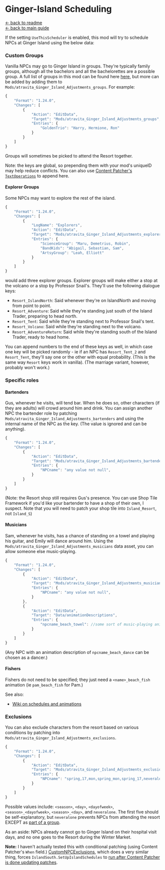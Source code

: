﻿Ginger-Island Scheduling
=======================

[← back to readme](../../README.md) <br/>
[← back to main guide](./README.MD)

If the setting `UseThisScheduler` is enabled, this mod will try to schedule NPCs at Ginger Island using the below data:

### Custom Groups

Vanilla NPCs may go to Ginger Island in groups. They're typically family groups, although all the bachelors and all the bachelorettes are a possible group. A full list of groups in this mod can be found here [here](https://github.com/atravita-mods/Ginger-Island-Mainland-Adjustments/blob/master/Ginger%20Island%20Mainland%20Adjustments/assets/defaultGroupings.json), but more can be added by adding them to `Mods/atravita_Ginger_Island_Adjustments_groups`. For example:

```js
{
    "Format": "1.24.0",
    "Changes": [
        {
            "Action": "EditData",
            "Target": "Mods/atravita_Ginger_Island_Adjustments_groups",
            "Entries": {
                "GoldenTrio": "Harry, Hermione, Ron"
            }
        }
    ]
}
```

Groups will sometimes be picked to attend the Resort together.

Note: the keys are global, so prepending them with your mod's uniqueID may help reduce conflicts. You can also use [Content Patcher's `TextOperations`](https://github.com/Pathoschild/StardewMods/blob/develop/ContentPatcher/docs/author-guide.md#text-operations) to append here.

#### Explorer Groups

Some NPCs may want to explore the rest of the island. 

```js
{
    "Format": "1.24.0",
    "Changes": [
        {
            "LogName": "Explorers",
            "Action": "EditData",
            "Target": "Mods/atravita_Ginger_Island_Adjustments_explorers", // Explorers go to IslandNorth and either the tent or the volcano
            "Entries": {
                "ScienceGroup": "Maru, Demetrius, Robin",
                "BandKids": "Abigail, Sebastian, Sam",
                "ArtsyGroup": "Leah, Elliott"
            }
        }
    ]
}
```

would add three explorer groups. Explorer groups will make either a stop at the volcano or a stop by Professor Snail's. They'll use the following dialogue keys:

* `Resort_IslandNorth`: Said whenever they're on IslandNorth and moving from point to point.
* `Resort_Adventure`: Said while they're standing just south of the Island Trader, preparing to head north.
* `Resort_Tent`: Said while they're standing next to Professor Snail's tent.
* `Resort_Volcano`: Said while they're standing next to the volcano.
* `Resort_AdventureReturn`: Said while they're standing south of the Island Trader, ready to head home.

You can append numbers to the end of these keys as well, in which case one key will be picked randomly - ie if an NPC has `Resort_Tent_2` and `Resort_Tent`, they'll say one or the other with equal probability. (This is the same way `Resort` keys work in vanilla). (The marriage variant, however, probably won't work.)

### Specific roles

#### Bartenders

Gus, whenever he visits, will tend bar. When he does so, other characters (if they are adults) will crowd around him and drink. You can assign another NPC the bartender role by patching `Mods/atravita_Ginger_Island_Adjustments_bartenders` and using the internal name of the NPC as the key. (The value is ignored and can be anything).

```js
{
    "Format": "1.24.0",
    "Changes": [
        {
            "Action": "EditData",
            "Target": "Mods/atravita_Ginger_Island_Adjustments_bartenders",
            "Entries": {
                "NPCname": "any value not null",
            }
        }
    ]
}
```

(Note: the Resort shop still requires Gus's presence. You can use Shop Tile Framework if you'd like your bartender to have a shop of their own, I suspect. Note that you will need to patch your shop tile into `Island_Resort`, not `Island_S`)

#### Musicians

Sam, whenever he visits, has a chance of standing on a towel and playing his guitar, and Emily will dance around him. Using the `Mods/atravita_Ginger_Island_Adjustments_musicians` data asset, you can allow someone else music-playing. 

```js
{
    "Format": "1.24.0",
    "Changes": [
        {
            "Action": "EditData",
            "Target": "Mods/atravita_Ginger_Island_Adjustments_musicians",
            "Entries": {
                "NPCname": "any value not null",
            }
        },
        {
            "Action": "EditData",
            "Target": "Data/animationDescriptions",
            "Entries": {
                "npcname_beach_towel": //some sort of music-playing animation.
            }
        }
    ]
}
```

(Any NPC with an animation description of `npcname_beach_dance` can be chosen as a dancer.) 

#### Fishers

Fishers do not need to be specified; they just need a `<name>_beach_fish` animation (ie `pam_beach_fish` for Pam.)

See also:

* [Wiki on schedules and animations](https://stardewvalleywiki.com/Modding:Schedule_data#Schedule_points)

### Exclusions

You can also exclude characters from the resort based on various conditions by patching into `Mods/atravita_Ginger_Island_Adjustments_exclusions`.

```js
{
    "Format": "1.24.0",
    "Changes": [
        {
            "Action": "EditData",
            "Target": "Mods/atravita_Ginger_Island_Adjustments_exclusions",
            "Entries": {
                "NPCname": "spring,17,mon,spring_mon,spring_17,neveralone",
            }
        }
    ]
}
```

Possible values include: `<season>`, `<day>`, `<dayofweek>`, `<season>_<dayofweek>`, `<season>_<day>`, and `neveralone`. The first five should be self-explanatory, but `neveralone` prevents NPCs from attending the resort EXCEPT as [part of a group](#custom-groups). 

As an aside: NPCs already cannot go to Ginger Island on their hospital visit days, and no one goes to the Resort during the Winter Market. 

**Note:** I haven't actually tested this with conditional patching (using Content Patcher's `When` field.) [CustomNPCExclusions](https://www.nexusmods.com/stardewvalley/mods/7089), which does a very similar thing, forces `IslandSouth.SetUpIslandSchedules` to [run after Content Patcher is done updating patches](https://github.com/Esca-MMC/CustomNPCExclusions/blob/master/CustomNPCExclusions/HarmonyPatch_IslandVisit.cs).